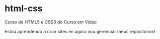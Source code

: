 # html-css
 Curso de HTML5 e CSS3 do Curso em Vídeo 

Estou aprendendo a criar sites en agora vou gerenciar meus repositórios!